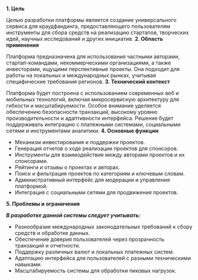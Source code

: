 **1. Цель**

Целью разработки платформы является создание универсального сервиса для краудфандинга, предоставляющего пользователям инструменты для сбора средств на реализацию стартапов, творческих идей, научных исследований и других инициатив.
**2. Область применения**

Платформа предназначена для использования частными авторами, стартап-командами, некоммерческими организациями, а также инвесторами, ищущими перспективные проекты. Она подходит для работы на локальных и международных рынках, учитывая специфические требования регионов.
**3. Технический контекст**

Платформа будет построена с использованием современных веб и мобильных технологий, включая микросервисную архитектуру для гибкости и масштабируемости. Особое внимание уделяется обеспечению безопасности транзакций, высокому уровню производительности и адаптивности интерфейса. Решение будет поддерживать интеграцию с платежными системами, социальными сетями и инструментами аналитики.
**4. Основные функции**

- Механизм инвестирования и поддержки проектов.
- Генерация отчетов о ходе реализации проектов для спонсоров.
- Инструменты для взаимодействия между авторами проектов и их спонсорами.
- Рейтинги и отзывы о проектах и авторах.
- Поиск и фильтрация проектов по категориям и ключевым словам.
- Административный интерфейс для модерации и управления платформой.
- Интеграция с социальными сетями для продвижения проектов.

**5. Проблемы и ограничения**

***В разработке данной системы следует учитывать:***
- Разнообразие международных законодательных требований к сбору средств и обработке данных.
- Обеспечение доверия пользователей через прозрачность транзакций и отчетности.
- Поддержку различных валют и локальных платежных систем.
- Адаптацию интерфейса для пользователей с разными техническими навыками.
- Масштабируемость системы для обработки пиковых нагрузок.

